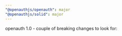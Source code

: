 ```yaml
---
"@openauthjs/openauth": major
"@openauthjs/solid": major
---
```


openauth 1.0 - couple of breaking changes to look for:
